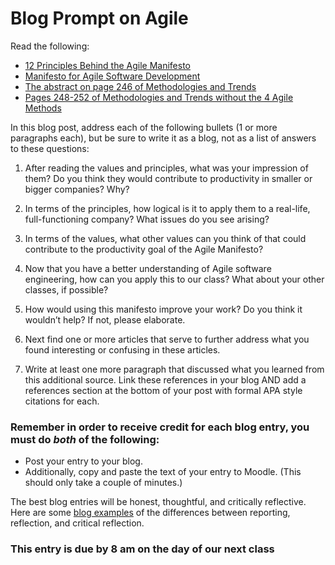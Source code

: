 # Blog Prompt on Agile

Read the following:
- [12 Principles Behind the Agile Manifesto](https://www.agilealliance.org/agile101/12-principles-behind-the-agile-manifesto/)
- [Manifesto for Agile Software Development](https://www.agilealliance.org/agile101/the-agile-manifesto/)
- [The abstract on page 246 of Methodologies and Trends](https://www.researchgate.net/profile/Samar-Alsaqqa/publication/342848746_Agile_Software_Development_Methodologies_and_Trends/links/5f09bcdfa6fdcc4ca45e36f0/Agile-Software-Development-Methodologies-and-Trends.pdf)
- [Pages 248-252 of Methodologies and Trends without the 4 Agile Methods](https://www.researchgate.net/profile/Samar-Alsaqqa/publication/342848746_Agile_Software_Development_Methodologies_and_Trends/links/5f09bcdfa6fdcc4ca45e36f0/Agile-Software-Development-Methodologies-and-Trends.pdf)

In this blog post, address each of the following bullets (1 or more paragraphs each), but be sure to write it as a blog, not as a list of answers to these questions:

  1. After reading the values and principles, what was your impression of them? Do you think they would contribute to productivity in smaller or bigger companies? Why?

  2. In terms of the principles, how logical is it to apply them to a real-life, full-functioning company? What issues do you see arising?

  3. In terms of the values, what other values can you think of that could contribute to the productivity goal of the Agile Manifesto?

  4. Now that you have a better understanding of Agile software engineering, how can you apply this to our class? What about your other classes, if possible?

  5. How would using this manifesto improve your work? Do you think it wouldn’t help? If not, please elaborate.

  6. Next find one or more articles that serve to further address what you found interesting or confusing in these articles.

  7. Write at least one more paragraph that discussed what you learned from this additional source. Link these references in your blog AND add a references section at the bottom of your post with formal APA style citations for each.

### Remember in order to receive credit for each blog entry, you must do *both* of the following:

- Post your entry to your blog.
- Additionally, copy and paste the text of your entry to Moodle. (This should only take a couple of minutes.)

The best blog entries will be honest, thoughtful, and critically reflective. Here are some [blog examples](blogreflection.md)
of the differences between reporting, reflection, and critical reflection.

### This entry is due by 8 am on the day of our next class

